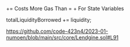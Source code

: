 <x> += <y> Costs More Gas Than <x> = <x> + <y> For State Variables

totalLiquidityBorrowed += liquidity;

https://github.com/code-423n4/2023-01-numoen/blob/main/src/core/Lendgine.sol#L91


